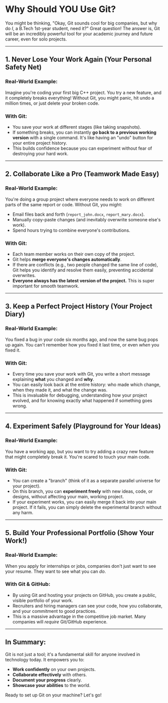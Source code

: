 # Why Should YOU Use Git?

You might be thinking, "Okay, Git sounds cool for big companies, but why do *I*, a B.Tech 1st-year student, need it?" Great question! The answer is, Git will be an incredibly powerful tool for your academic journey and future career, even for solo projects.

---

## 1. Never Lose Your Work Again (Your Personal Safety Net)

### Real-World Example:
Imagine you're coding your first big C++ project. You try a new feature, and it completely breaks everything! Without Git, you might panic, hit undo a million times, or just delete your broken code.

### With Git:
* You save your work at different stages (like taking snapshots).
* If something breaks, you can instantly **go back to a previous working version** with a single command. It's like having an "undo" button for your entire project history.
* This builds confidence because you can experiment without fear of destroying your hard work.

---

## 2. Collaborate Like a Pro (Teamwork Made Easy)

### Real-World Example:
You're doing a group project where everyone needs to work on different parts of the same report or code. Without Git, you might:
* Email files back and forth (`report_john.docx`, `report_mary.docx`).
* Manually copy-paste changes (and inevitably overwrite someone else's work).
* Spend hours trying to combine everyone's contributions.

### With Git:
* Each team member works on their own copy of the project.
* Git helps **merge everyone's changes automatically**.
* If there are conflicts (e.g., two people changed the same line of code), Git helps you identify and resolve them easily, preventing accidental overwrites.
* **Everyone always has the latest version of the project.** This is super important for smooth teamwork.

---

## 3. Keep a Perfect Project History (Your Project Diary)

### Real-World Example:
You fixed a bug in your code six months ago, and now the same bug pops up again. You can't remember how you fixed it last time, or even *when* you fixed it.

### With Git:
* Every time you save your work with Git, you write a short message explaining **what** you changed and **why**.
* You can easily look back at the entire history: who made which change, when they made it, and what the change was.
* This is invaluable for debugging, understanding how your project evolved, and for knowing exactly what happened if something goes wrong.

---

## 4. Experiment Safely (Playground for Your Ideas)

### Real-World Example:
You have a working app, but you want to try adding a crazy new feature that might completely break it. You're scared to touch your main code.

### With Git:
* You can create a "branch" (think of it as a separate parallel universe for your project).
* On this branch, you can **experiment freely** with new ideas, code, or designs, without affecting your main, working project.
* If your experiment works, you can easily merge it back into your main project. If it fails, you can simply delete the experimental branch without any harm.

---

## 5. Build Your Professional Portfolio (Show Your Work!)

### Real-World Example:
When you apply for internships or jobs, companies don't just want to see your resume. They want to see what you can *do*.

### With Git & GitHub:
* By using Git and hosting your projects on GitHub, you create a public, visible portfolio of your work.
* Recruiters and hiring managers can see your code, how you collaborate, and your commitment to good practices.
* This is a massive advantage in the competitive job market. Many companies will *require* Git/GitHub experience.

---

## In Summary:

Git is not just a tool; it's a fundamental skill for anyone involved in technology today. It empowers you to:

* **Work confidently** on your own projects.
* **Collaborate effectively** with others.
* **Document your progress** clearly.
* **Showcase your abilities** to the world.

Ready to set up Git on your machine? Let's go!